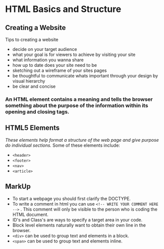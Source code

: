 # HTML Basics and Structure

## Creating a Website

Tips to creating a website

- decide on your target audience
- what your goal is for viewers to achieve by visiting your site
- what information you wanna share
- how up to date does your site need to be
- sketching out a wireframe of your sites pages
- be thoughtful to communicate whats important through your design by visual hierarchy
- be clear and concise

### An HTML element contains a meaning and tells the browser something about the purpose of the information within its opening and closing tags.

## HTML5 Elements

_These elements help format a structure of the web page and give purpose do individual sections._
Some of these elements include:

- `<header>`
- `<footer>`
- `<nav>`
- `<article>`

## MarkUp

- To start a webpage you should first clarify the DOCTYPE.
- To write a comment in html you can use `<!-- WRITE YOUR COMMENT HERE -->` . This comment will only be visible to the person who is coding the HTML document.
- ID's and Class's are ways to specify a target area in your code.
- Block level elements naturally want to obtain their own line in the browser.
- `<div>` can be used to group text and elements in a block.
- `<span>` can be used to group text and elements inline.
